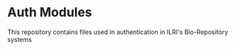 # Auth Modules

This repository contains files used in authentication in ILRI's Bio-Repository systems
